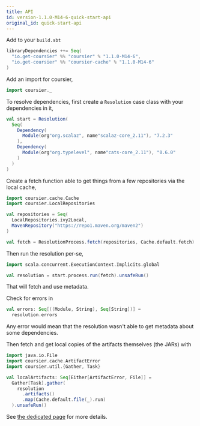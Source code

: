 ```yaml
---
title: API
id: version-1.1.0-M14-6-quick-start-api
original_id: quick-start-api
---
```


Add to your `build.sbt`

```scala
libraryDependencies ++= Seq(
  "io.get-coursier" %% "coursier" % "1.1.0-M14-6",
  "io.get-coursier" %% "coursier-cache" % "1.1.0-M14-6"
)
```

Add an import for coursier,

```scala
import coursier._
```

To resolve dependencies, first create a `Resolution` case class with your dependencies in it,

```scala
val start = Resolution(
  Seq(
    Dependency(
      Module(org"org.scalaz", name"scalaz-core_2.11"), "7.2.3"
    ),
    Dependency(
      Module(org"org.typelevel", name"cats-core_2.11"), "0.6.0"
    )
  )
)
```

Create a fetch function able to get things from a few repositories via the local cache,

```scala
import coursier.cache.Cache
import coursier.LocalRepositories

val repositories = Seq(
  LocalRepositories.ivy2Local,
  MavenRepository("https://repo1.maven.org/maven2")
)

val fetch = ResolutionProcess.fetch(repositories, Cache.default.fetch)
```

Then run the resolution per-se,

```scala
import scala.concurrent.ExecutionContext.Implicits.global

val resolution = start.process.run(fetch).unsafeRun()
```

That will fetch and use metadata.

Check for errors in

```scala
val errors: Seq[((Module, String), Seq[String])] =
  resolution.errors
```

Any error would mean that the resolution wasn't able to get metadata about some dependencies.

Then fetch and get local copies of the artifacts themselves (the JARs) with

```scala
import java.io.File
import coursier.cache.ArtifactError
import coursier.util.{Gather, Task}

val localArtifacts: Seq[Either[ArtifactError, File]] =
  Gather[Task].gather(
    resolution
      .artifacts()
      .map(Cache.default.file(_).run)
  ).unsafeRun()
```

See [the dedicated page](api.md) for more details.

